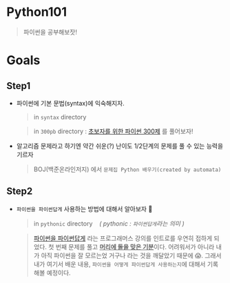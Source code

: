 # Python101

> 파이썬을 공부해보잣!

# Goals

## Step1

-   파이썬에 기본 문법(syntax)에 익숙해지자.

    > in `syntax` directory

    > in `300pb` directory : [초보자를 위한 파이썬 300제](https://wikidocs.net/book/922) 를 풀어보자!

-   알고리즘 문제라고 하기엔 약간 쉬운(?) 난이도 1/2단계의 문제를 풀 수 있는 능력을 기르자

    > BOJ(백준온라인저지) 에서 `문제집 Python 배우기(created by automata)`

## Step2

-   `파이썬을 파이썬답게` 사용하는 방법에 대해서 알아보자 🌈

    > in `pythonic` directory &nbsp;&nbsp; <i>( pythonic : `파이썬답게`라는 의미 )</i>

    > [파이썬을 파이썬답게](https://programmers.co.kr/learn/courses/4008) 라는 프로그래머스 강의를 인트로를 우연히 접하게 되었다. 첫 번째 문제를 풀고 <u>**머리에 돌을 맞은 기분**</u>이다. 어려워서가 아니라 내가 아직 파이썬을 잘 모르는었 거구나 라는 것을 깨달았기 때문에 😱. 그래서 내가 여기서 배운 내용, `파이썬을 어떻게 파이썬답게 사용하는지`에 대해서 기록해볼 예정이다.
